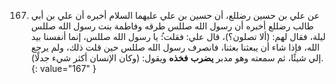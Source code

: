 167. عن علي بن حسين رضللع، أن حسين بن علي عليهما السلام أخبره أن علي بن أبي طالب رضللع أخبره أن رسول الله صللس طرقه وفاطمة بنت رسول الله صللس ليلة، فقال لهم: (ألا تصلون؟)، قال علي: فقلت:ُ يا رسول الله صللس، إنما أنفسنا بيد الله، فإذا شاء أن يبعثنا بعثنا، فانصرف رسول الله صللس حين قلت ذلك، ولم يرجع إلي شيئًا، ثم سمعته وهو مدبر **يضرب** **فخذه** ويقول: (وكان الإنسان أكثر شيء جدلًا).
{: value="167" }